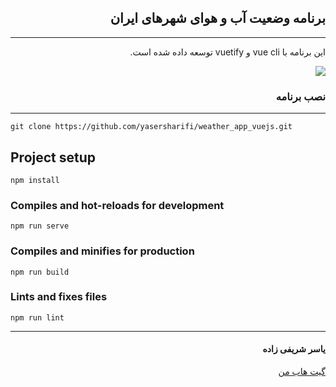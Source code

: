 <div dir="rtl">
<h2>برنامه وضعیت آب و هوای شهرهای ایران</h2>
<hr>
<p>این برنامه با vue cli و vuetify توسعه داده شده است.</p>

<img src="https://user-images.githubusercontent.com/79104019/145175100-0102bdbb-e57a-4709-befb-5eaaca0ae00f.png" />
  

<h3>نصب برنامه</h3>
<hr>
</div>

```
git clone https://github.com/yasersharifi/weather_app_vuejs.git
```

## Project setup
```
npm install
```

### Compiles and hot-reloads for development
```
npm run serve
```

### Compiles and minifies for production
```
npm run build
```

### Lints and fixes files
```
npm run lint
```
___
<div dir="rtl">
<h4>یاسر شریفی زاده</h4>
<a href="https://github.com/yasersharifi">گیت هاب من</a>
</div>
